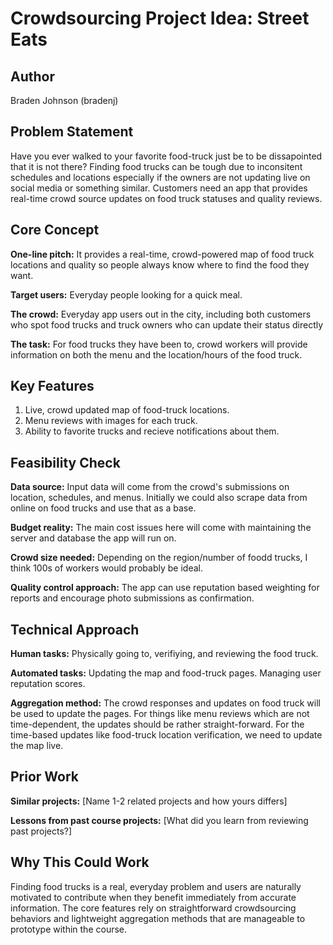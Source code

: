 # Crowdsourcing Project Idea: Street Eats

## Author
Braden Johnson (bradenj)

## Problem Statement
Have you ever walked to your favorite food-truck just be to be dissapointed that it is not there? Finding food trucks can be tough due to inconsitent schedules and locations especially if the owners are not updating live on social media or something similar. Customers need an app that provides real-time crowd source updates on food truck statuses and quality reviews.

## Core Concept
**One-line pitch:** It provides a real-time, crowd-powered map of food truck locations and quality so people always know where to find the food they want.

**Target users:** Everyday people looking for a quick meal.

**The crowd:** Everyday app users out in the city, including both customers who spot food trucks and truck owners who can update their status directly

**The task:** For food trucks they have been to, crowd workers will provide information on both the menu and the location/hours of the food truck.

## Key Features
1. Live, crowd updated map of food-truck locations.
2. Menu reviews with images for each truck. 
3. Ability to favorite trucks and recieve notifications about them.

## Feasibility Check
**Data source:** Input data will come from the crowd's submissions on location, schedules, and menus. Initially we could also scrape data from online on food trucks and use that as a base.

**Budget reality:** The main cost issues here will come with maintaining the server and database the app will run on. 

**Crowd size needed:** Depending on the region/number of foodd trucks, I think 100s of workers would probably be ideal.

**Quality control approach:** The app can use reputation based weighting for reports and encourage photo submissions as confirmation.

## Technical Approach
**Human tasks:** Physically going to, verifiying, and reviewing the food truck.

**Automated tasks:** Updating the map and food-truck pages. Managing user reputation scores.

**Aggregation method:** The crowd responses and updates on food truck will be used to update the pages. For things like menu reviews which are not time-dependent, the updates should be rather straight-forward. For the time-based updates like food-truck location verification, we need to update the map live.

## Prior Work
**Similar projects:** [Name 1-2 related projects and how yours differs]

**Lessons from past course projects:** [What did you learn from reviewing past projects?]

## Why This Could Work
Finding food trucks is a real, everyday problem and users are naturally motivated to contribute when they benefit immediately from accurate information. The core features rely on straightforward crowdsourcing behaviors and lightweight aggregation methods that are manageable to prototype within the course.
